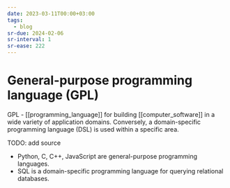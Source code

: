 ```yaml
---
date: 2023-03-11T00:00+03:00
tags:
  - blog
sr-due: 2024-02-06
sr-interval: 1
sr-ease: 222
---
```


# General-purpose programming language (GPL)

GPL - [[programming_language]] for building [[computer_software]] in a wide
variety of application domains. Conversely, a domain-specific programming
language (DSL) is used within a specific area.

TODO: add source

- Python, C, C++, JavaScript are general-purpose programming languages.
- SQL is a domain-specific programming language for querying relational
  databases.
